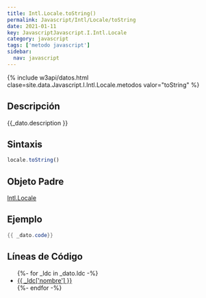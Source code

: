 ```yaml
---
title: Intl.Locale.toString()
permalink: Javascript/Intl/Locale/toString
date: 2021-01-11
key: JavascriptJavascript.I.Intl.Locale
category: javascript
tags: ['metodo javascript']
sidebar: 
  nav: javascript
---
```


{% include w3api/datos.html clase=site.data.Javascript.I.Intl.Locale.metodos valor="toString" %}

## Descripción
{{_dato.description }}

## Sintaxis
~~~javascript
locale.toString()
~~~

## Objeto Padre
[Intl.Locale](/javascript/Intl/Locale/)

## Ejemplo
~~~java
{{ _dato.code}}
~~~

## Líneas de Código
<ul>
{%- for _ldc in _dato.ldc -%}
   <li>
       <a href="{{_ldc['url'] }}">{{ _ldc['nombre'] }}</a>
   </li>
{%- endfor -%}
</ul>
